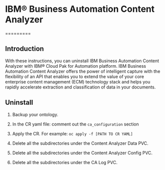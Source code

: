 # IBM® Business Automation Content Analyzer
=========

## Introduction

With these instructions, you can uninstall IBM Business Automation Content Analyzer with IBM® Cloud Pak for Automation platform. IBM Business Automation Content Analyzer offers the power of intelligent capture with the flexibility of an API that enables you to extend the value of your core enterprise content management (ECM) technology stack and helps you rapidly accelerate extraction and classification of data in your documents. 


Uninstall
-----------
1. Backup your ontology.
2. In the CR yaml file:  comment out the `ca_configuration` section

3. Apply the CR.  For example:  `oc apply -f [PATH TO CR YAML]`

4. Delete all the subdirectories under the Content Analyzer Data PVC.

5. Delete all the subdirectories under the Content Analyzer Config PVC.

6. Delete all the subdirectories under the CA Log PVC.
